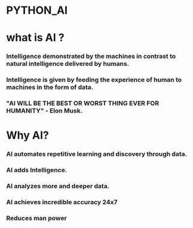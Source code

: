 # PYTHON_AI

# what is AI ?

### Intelligence demonstrated by the machines in contrast to natural intelligence delivered by humans.

### Intelligence is given by feeding the experience of human to machines in the form of data.

###  "AI WILL BE THE BEST OR WORST THING EVER FOR HUMANITY" - Elon Musk.

# Why AI?

### AI automates repetitive learning and discovery through data.
### AI adds Intelligence.
### AI analyzes more and deeper data.
### AI achieves incredible accuracy 24x7
### Reduces man power

